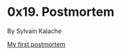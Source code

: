 # 0x19. Postmortem
 By Sylvain Kalache

<a href="https://www.linkedin.com/pulse/my-first-postmortem-hugo-cortes/" target="_blank">My first postmortem</a>